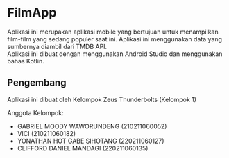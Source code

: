 # FilmApp
Aplikasi ini merupakan aplikasi mobile yang bertujuan untuk menampilkan film-film yang sedang populer saat ini. Aplikasi ini menggunakan data yang sumbernya diambil dari TMDB API.  
Aplikasi ini dibuat dengan menggunakan Android Studio dan menggunakan bahas Kotlin.

## Pengembang
Aplikasi ini dibuat oleh Kelompok Zeus Thunderbolts (Kelompok 1)  

Anggota Kelompok:
- GABRIEL MOODY WAWORUNDENG (210211060052)
- VICI (210211060182)
- YONATHAN HOT GABE SIHOTANG (220211060127)
- CLIFFORD DANIEL MANDAGI (220211060135)